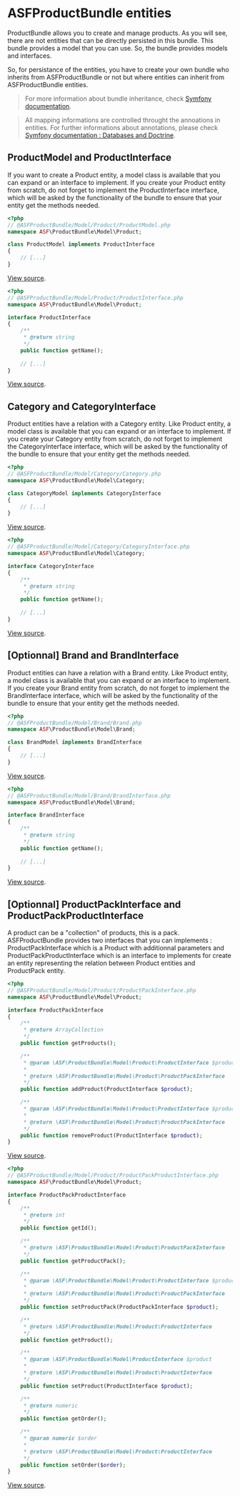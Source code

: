 # ASFProductBundle entities

ProductBundle allows you to create and manage products. As you will see, there are not entities that can be directly persisted in this bundle. This bundle provides a model that you can use. So, the bundle provides models and interfaces.

So, for persistance of the entities, you have to create your own bundle who inherits from ASFProductBundle or not but where entities can inherit from ASFProductBundle entities.

> For more information about bundle inheritance, check [Symfony documentation](http://symfony.com/doc/current/cookbook/bundles/inheritance.html).

> All mapping informations are controlled throught the annoations in entities. For further informations about annotations, please check [Symfony documentation : Databases and Doctrine](http://symfony.com/doc/current/book/doctrine.html).

## ProductModel and ProductInterface

If you want to create a Product entity, a model class is available that you can expand or an interface to implement. If you create your Product entity from scratch, do not forget to implement the ProductInterface interface, which will be asked by the functionality of the bundle to ensure that your entity get the methods needed.

```php
<?php
// @ASFProductBundle/Model/Product/ProductModel.php
namespace ASF\ProductBundle\Model\Product;

class ProductModel implements ProductInterface
{
    // [...]
}
```

[View source](../../Model/Product/ProductModel.php).

```php
<?php
// @ASFProductBundle/Model/Product/ProductInterface.php
namespace ASF\ProductBundle\Model\Product;

interface ProductInterface
{
	/**
	 * @return string
	 */
	public function getName();
	
	// [...]
}
```

[View source](../../Model/Product/ProductInterface.php).

## Category and CategoryInterface

Product entities have a relation with a Category entity. Like Product entity, a model class is available that you can expand or an interface to implement. If you create your Category entity from scratch, do not forget to implement the CategoryInterface interface, which will be asked by the functionality of the bundle to ensure that your entity get the methods needed.

```php
<?php
// @ASFProductBundle/Model/Category/Category.php
namespace ASF\ProductBundle\Model\Category;

class CategoryModel implements CategoryInterface
{
    // [...]
}
```

[View source](../../Model/Category/CategoryModel.php).

```php
<?php
// @ASFProductBundle/Model/Category/CategoryInterface.php
namespace ASF\ProductBundle\Model\Category;

interface CategoryInterface
{
    /**
     * @return string
     */
    public function getName();
	
	// [...]
}
```

[View source](../../Model/Category/CategoryInterface.php).

## [Optionnal] Brand and BrandInterface

Product entities can have a relation with a Brand entity. Like Product entity, a model class is available that you can expand or an interface to implement. If you create your Brand entity from scratch, do not forget to implement the BrandInterface interface, which will be asked by the functionality of the bundle to ensure that your entity get the methods needed.

```php
<?php
// @ASFProductBundle/Model/Brand/Brand.php
namespace ASF\ProductBundle\Model\Brand;

class BrandModel implements BrandInterface
{
    // [...]
}
```

[View source](../../Model/Brand/BrandModel.php).

```php
<?php
// @ASFProductBundle/Model/Brand/BrandInterface.php
namespace ASF\ProductBundle\Model\Brand;

interface BrandInterface
{
    /**
     * @return string
     */
    public function getName();
    
    // [...]
}
```

[View source](../../Model/Brand/BrandInterface.php).

## [Optionnal] ProductPackInterface and ProductPackProductInterface

A product can be a "collection" of products, this is a pack. ASFProductBundle provides two interfaces that you can implements : ProductPackInterface which is a Product with additionnal parameters and ProductPackProductInterface which is an interface to implements for create an entity representing the relation between Product entities and ProductPack entity.

```php
<?php
// @ASFProductBundle/Model/Product/ProductPackInterface.php
namespace ASF\ProductBundle\Model\Product;

interface ProductPackInterface
{
    /**
     * @return ArrayCollection
     */
    public function getProducts();

    /**
     * @param \ASF\ProductBundle\Model\Product\ProductInterface $product
     *
     * @return \ASF\ProductBundle\Model\Product\ProductPackInterface
     */
    public function addProduct(ProductInterface $product);

    /**
     * @param \ASF\ProductBundle\Model\Product\ProductInterface $product
     *
     * @return \ASF\ProductBundle\Model\Product\ProductPackInterface
     */
    public function removeProduct(ProductInterface $product);
}
```

[View source](../../Model/Product/ProductPackInterface.php).

```php
<?php
// @ASFProductBundle/Model/Product/ProductPackProductInterface.php
namespace ASF\ProductBundle\Model\Product;

interface ProductPackProductInterface
{
    /**
     * @return int
     */
    public function getId();

    /**
     * @return \ASF\ProductBundle\Model\Product\ProductPackInterface
     */
    public function getProductPack();

    /**
     * @param \ASF\ProductBundle\Model\Product\ProductInterface $product
     *
     * @return \ASF\ProductBundle\Model\Product\ProductPackInterface
     */
    public function setProductPack(ProductPackInterface $product);

    /**
     * @return \ASF\ProductBundle\Model\Product\ProductInterface
     */
    public function getProduct();

    /**
     * @param \ASF\ProductBundle\Model\ProductInterface $product
     *
     * @return \ASF\ProductBundle\Model\Product\ProductInterface
     */
    public function setProduct(ProductInterface $product);

    /**
     * @return numeric
     */
    public function getOrder();

    /**
     * @param numeric $order
     *
     * @return \ASF\ProductBundle\Model\Product\ProductInterface
     */
    public function setOrder($order);
}
```

[View source](../../Model/Product/ProductPackProductInterface.php).

